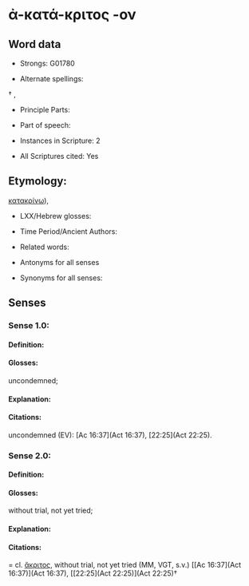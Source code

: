 # ἀ-κατά-κριτος -ον

<!-- Status: S2=NeedsEdits -->
<!-- Lexica used for edits:   -->

## Word data

* Strongs: G01780

* Alternate spellings:

† ,  

* Principle Parts: 


* Part of speech: 


* Instances in Scripture: 2

* All Scriptures cited: Yes

## Etymology: 

[κατακρίνω]()),

* LXX/Hebrew glosses: 


* Time Period/Ancient Authors: 


* Related words: 

* Antonyms for all senses

* Synonyms for all senses: 


## Senses 


### Sense  1.0: 

#### Definition: 

#### Glosses: 

uncondemned; 

#### Explanation: 


#### Citations: 

uncondemned (EV): [Ac 16:37](Act 16:37), [22:25](Act 22:25).

### Sense  2.0: 

#### Definition: 

#### Glosses: 

without trial, not yet tried; 

#### Explanation: 


#### Citations: 

= cl. [ἄκριτος](), without trial, not yet tried (MM, VGT, s.v.) [[Ac 16:37](Act 16:37)](Act 16:37), [[22:25](Act 22:25)](Act 22:25)†
